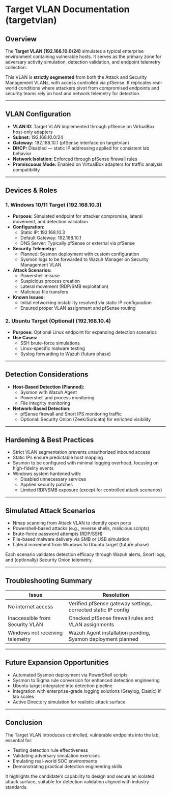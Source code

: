 # Target VLAN Documentation (targetvlan)

## Overview
The **Target VLAN (192.168.10.0/24)** simulates a typical enterprise environment containing vulnerable hosts. It serves as the primary zone for adversary activity simulation, detection validation, and endpoint telemetry collection.

This VLAN is **strictly segmented** from both the Attack and Security Management VLANs, with access controlled via pfSense. It replicates real-world conditions where attackers pivot from compromised endpoints and security teams rely on host and network telemetry for detection.

---

## VLAN Configuration
- **VLAN ID:** Target VLAN implemented through pfSense on VirtualBox host-only adapters
- **Subnet:** 192.168.10.0/24
- **Gateway:** 192.168.10.1 (pfSense interface on targetvlan)
- **DHCP:** Disabled — static IP addressing applied for consistent lab behavior
- **Network Isolation:** Enforced through pfSense firewall rules
- **Promiscuous Mode:** Enabled on VirtualBox adapters for traffic analysis compatibility

---

## Devices & Roles

### 1. Windows 10/11 Target (192.168.10.3)
- **Purpose:** Simulated endpoint for attacker compromise, lateral movement, and detection validation
- **Configuration:**
  - Static IP: 192.168.10.3
  - Default Gateway: 192.168.10.1
  - DNS Server: Typically pfSense or external via pfSense
- **Security Telemetry:**
  - Planned: Sysmon deployment with custom configuration
  - Sysmon logs to be forwarded to Wazuh Manager on Security Management VLAN
- **Attack Scenarios:**
  - Powershell misuse
  - Suspicious process creation
  - Lateral movement (RDP/SMB exploitation)
  - Malicious file transfers
- **Known Issues:**
  - Initial networking instability resolved via static IP configuration
  - Ensured proper VLAN assignment and pfSense routing

### 2. Ubuntu Target (Optional) (192.168.10.4)
- **Purpose:** Optional Linux endpoint for expanding detection scenarios
- **Use Cases:**
  - SSH brute-force simulations
  - Linux-specific malware testing
  - Syslog forwarding to Wazuh (future phase)

---

## Detection Considerations
- **Host-Based Detection (Planned):**
  - Sysmon with Wazuh Agent
  - Powershell and process monitoring
  - File integrity monitoring
- **Network-Based Detection:**
  - pfSense firewall and Snort IPS monitoring traffic
  - Optional: Security Onion (Zeek/Suricata) for enriched visibility

---

## Hardening & Best Practices
- Strict VLAN segmentation prevents unauthorized inbound access
- Static IPs ensure predictable host mapping
- Sysmon to be configured with minimal logging overhead, focusing on high-fidelity events
- Windows system hardened with:
  - Disabled unnecessary services
  - Applied security patches
  - Limited RDP/SMB exposure (except for controlled attack scenarios)

---

## Simulated Attack Scenarios
- Nmap scanning from Attack VLAN to identify open ports
- Powershell-based attacks (e.g., reverse shells, malicious scripts)
- Brute-force password attempts (RDP/SSH)
- File-based malware delivery via SMB or USB simulation
- Lateral movement from Windows to Ubuntu target (future phase)

Each scenario validates detection efficacy through Wazuh alerts, Snort logs, and (optionally) Security Onion telemetry.

---

## Troubleshooting Summary
| Issue                               | Resolution                                                        |
|-------------------------------------|--------------------------------------------------------------------|
| No internet access                  | Verified pfSense gateway settings, corrected static IP config     |
| Inaccessible from Security VLAN     | Checked pfSense firewall rules and VLAN assignments               |
| Windows not receiving telemetry     | Wazuh Agent installation pending, Sysmon deployment planned       |

---

## Future Expansion Opportunities
- Automated Sysmon deployment via PowerShell scripts
- Sysmon to Sigma rule conversion for enhanced detection engineering
- Ubuntu target integrated into detection pipeline
- Integration with enterprise-grade logging solutions (Graylog, Elastic) if lab scales
- Active Directory simulation for realistic attack surface

---

## Conclusion
The Target VLAN introduces controlled, vulnerable endpoints into the lab, essential for:
- Testing detection rule effectiveness
- Validating adversary simulation exercises
- Emulating real-world SOC environments
- Demonstrating practical detection engineering skills

It highlights the candidate's capability to design and secure an isolated attack surface, suitable for detection validation aligned with industry standards.
